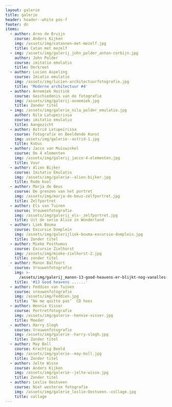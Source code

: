 ```yaml
---
layout: galerie
title: galerie
header: header--white pos-f
footer: dn
items:
  - author: Arno de Bruijn
    course: Anders Kijken
    img: /assets/img/catannen-met-mezelf.jpg
    title: Catan met mezelf
  - img: /assets/img/galerij_john_polder_anton-corbijn.jpg
    author: John Polder
    course: imitatio emulatio
    title: Oerkreet
  - author: Lucien Aspeling
    course: Imiatio emulatio
    img: /assets/img/lucien-architectuurfotografie.jpg
    title: 'Moderne architectuur #4'
  - author: Annemiek Hoitink
    course: Geschiedenis van de fotografie
    img: /assets/img/galerij-annemiek.jpg
    title: Zonder titel
  - img: /assets/img/galerie_nila_polder_emulatio.jpg
    author: Nila Latupeirissa
    course: imitatio emulatio
    title: Aangezicht
  - author: Astrid Latupeirissa
    course: Fotografie en Beeldende Kunst
    img: assets/img/galerie--astrid-1.jpg
    title: Kubus
  - author: Jacco van Muiswinkel
    course: De 4 elementen
    img: /assets/img/galerij_jacco-4-elementen.jpg
    title: Vuur
  - author: Alien Bijker
    course: Imitatio Emulatio
    img: /assets/img/galerie--alien-bijker.jpg
    title: Rode kool
  - author: Marja de Beus
    course: De grenzen van het portret
    img: /assets/img/marja-de-beus-zelfportret.jpg
    title: Zelfportret
  - author: Els van Tuinen
    course: Vrouwenfotografie
    img: /assets/img/galerij_els-_zelfportret.jpg
    title: Uit de serie Alice in Wonderland
  - author: Liek Bouma
    course: Excursie Domplein
    img: /assets/img/galerijliek-bouma-excursie-domplein.jpg
    title: Zonder titel
  - author: Mieke Posthumus
    course: Excursie Zielhorst
    img: /assets/img/mieke-zielhorst-2.jpg
    title: zonder titel
  - author: Manon Balfoort
    course: Vrouwenfotografie
    img: >-
      /assets/img/galerij_manon-13-good-heavens-er-blijkt-nog-vanalles-te-volgen.jpg
    title: '#13 Good heavens ......'
  - author: Feddien van Tuinen
    course: vrouwenfotografie
    img: /assets/img/Feddien.jpg
    title: ‘Ne me quitte pas’  CD hoes
  - author: Hennie Visser
    course: Portretfotografie
    img: /assets/img/galerie--hennie-visser.jpg
    title: Moeder
  - author: Harry Slegh
    course: Vrouwenfotografie
    img: /assets/img/galerie--harry-slegh.jpg
    title: Zonder titel
  - author: May Boll
    course: Krachtig Beeld
    img: /assets/img/galerie--may-boll.jpg
    title: Zonder titel
  - author: Jelte Wisse
    course: Anders Kijken
    img: /assets/img/galerie--jelte-wisse.jpg
    title: Zonder titel
  - author: Leslie Oostveen
    course: Niet westerse fotografie
    img: /assets/img/galerie_leslie-Oostveen.-collage.jpg
    title: collage
---
```

